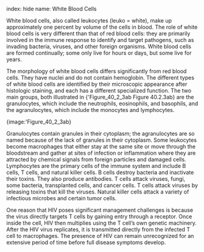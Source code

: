 index: hide
name: White Blood Cells

White blood cells, also called leukocytes (leuko = white), make up approximately one percent by volume of the cells in blood. The role of white blood cells is very different than that of red blood cells: they are primarily involved in the immune response to identify and target pathogens, such as invading bacteria, viruses, and other foreign organisms. White blood cells are formed continually; some only live for hours or days, but some live for years.

The morphology of white blood cells differs significantly from red blood cells. They have nuclei and do not contain hemoglobin. The different types of white blood cells are identified by their microscopic appearance after histologic staining, and each has a different specialized function. The two main groups, both illustrated in {'Figure_40_2_3ab Figure 40.2.3ab} are the granulocytes, which include the neutrophils, eosinophils, and basophils, and the agranulocytes, which include the monocytes and lymphocytes.


{image:'Figure_40_2_3ab}
        

Granulocytes contain granules in their cytoplasm; the agranulocytes are so named because of the lack of granules in their cytoplasm. Some leukocytes become macrophages that either stay at the same site or move through the bloodstream and gather at sites of infection or inflammation where they are attracted by chemical signals from foreign particles and damaged cells. Lymphocytes are the primary cells of the immune system and include B cells, T cells, and natural killer cells. B cells destroy bacteria and inactivate their toxins. They also produce antibodies. T cells attack viruses, fungi, some bacteria, transplanted cells, and cancer cells. T cells attack viruses by releasing toxins that kill the viruses. Natural killer cells attack a variety of infectious microbes and certain tumor cells.

One reason that HIV poses significant management challenges is because the virus directly targets T cells by gaining entry through a receptor. Once inside the cell, HIV then multiplies using the T cell’s own genetic machinery. After the HIV virus replicates, it is transmitted directly from the infected T cell to macrophages. The presence of HIV can remain unrecognized for an extensive period of time before full disease symptoms develop.
